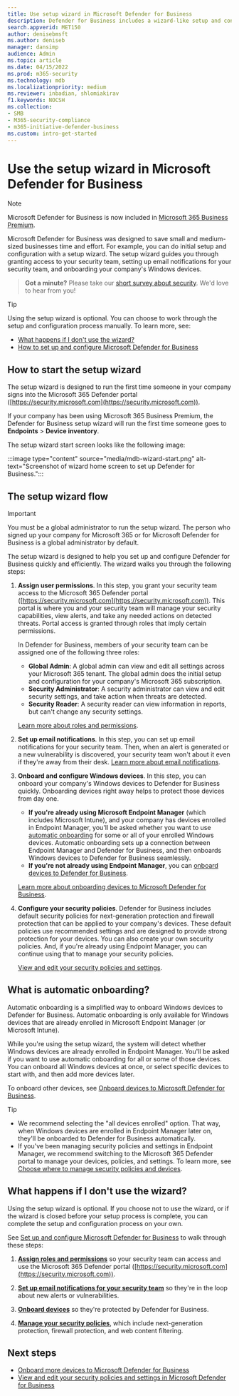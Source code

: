 ```yaml
---
title: Use setup wizard in Microsoft Defender for Business
description: Defender for Business includes a wizard-like setup and configuration process. Use the wizard to save time and effort.
search.appverid: MET150
author: denisebmsft
ms.author: deniseb
manager: dansimp 
audience: Admin
ms.topic: article
ms.date: 04/15/2022
ms.prod: m365-security
ms.technology: mdb
ms.localizationpriority: medium
ms.reviewer: inbadian, shlomiakirav
f1.keywords: NOCSH 
ms.collection: 
- SMB
- M365-security-compliance
- m365-initiative-defender-business
ms.custom: intro-get-started
---
```


# Use the setup wizard in Microsoft Defender for Business

> [!NOTE]
> Microsoft Defender for Business is now included in [Microsoft 365 Business Premium](../../business-premium/index.md). 

Microsoft Defender for Business was designed to save small and medium-sized businesses time and effort. For example, you can do initial setup and configuration with a setup wizard. The setup wizard guides you through granting access to your security team, setting up email notifications for your security team, and onboarding your company's Windows devices.

>
> **Got a minute?**
> Please take our <a href="https://microsoft.qualtrics.com/jfe/form/SV_0JPjTPHGEWTQr4y" target="_blank">short survey about security</a>. We'd love to hear from you!
>

> [!TIP]
> Using the setup wizard is optional. You can choose to work through the setup and configuration process manually. To learn more, see:
> - [What happens if I don't use the wizard?](#what-happens-if-i-dont-use-the-wizard)
> - [How to set up and configure Microsoft Defender for Business](mdb-setup-configuration.md)

## How to start the setup wizard

The setup wizard is designed to run the first time someone in your company signs into the Microsoft 365 Defender portal ([https://security.microsoft.com](https://security.microsoft.com)). 

If your company has been using Microsoft 365 Business Premium, the Defender for Business setup wizard will run the first time someone goes to **Endpoints** > **Device inventory**. 

The setup wizard start screen looks like the following image:

:::image type="content" source="media/mdb-wizard-start.png" alt-text="Screenshot of wizard home screen to set up Defender for Business.":::

## The setup wizard flow

> [!IMPORTANT]
> You must be a global administrator to run the setup wizard. The person who signed up your company for Microsoft 365 or for Microsoft Defender for Business is a global administrator by default.

The setup wizard is designed to help you set up and configure Defender for Business quickly and efficiently. The wizard walks you through the following steps:

1. **Assign user permissions**. In this step, you grant your security team access to the Microsoft 365 Defender portal ([https://security.microsoft.com](https://security.microsoft.com)). This portal is where you and your security team will manage your security capabilities, view alerts, and take any needed actions on detected threats. Portal access is granted through roles that imply certain permissions.

   In Defender for Business, members of your security team can be assigned one of the following three roles:<br/>
   
   - **Global Admin**: A global admin can view and edit all settings across your Microsoft 365 tenant. The global admin does the initial setup and configuration for your company's Microsoft 365 subscription. 
   - **Security Administrator**: A security administrator can view and edit security settings, and take action when threats are detected.
   - **Security Reader**: A security reader can view information in reports, but can't change any security settings. 

   [Learn more about roles and permissions](mdb-roles-permissions.md). 

2. **Set up email notifications**. In this step, you can set up email notifications for your security team. Then, when an alert is generated or a new vulnerability is discovered, your security team won't about it even if they're away from their desk. [Learn more about email notifications](mdb-email-notifications.md). 

3. **Onboard and configure Windows devices**. In this step, you can onboard your company's Windows devices to Defender for Business quickly. Onboarding devices right away helps to protect those devices from day one. 

   - **If you're already using Microsoft Endpoint Manager** (which includes Microsoft Intune), and your company has devices enrolled in Endpoint Manager, you'll be asked whether you want to use [automatic onboarding](#what-is-automatic-onboarding) for some or all of your enrolled Windows devices. Automatic onboarding sets up a connection between Endpoint Manager and Defender for Business, and then onboards Windows devices to Defender for Business seamlessly. 
   - **If you're not already using Endpoint Manager**, you can [onboard devices to Defender for Business](mdb-onboard-devices.md). 
   
   [Learn more about onboarding devices to Microsoft Defender for Business](mdb-onboard-devices.md).
   
4. **Configure your security policies**. Defender for Business includes default security policies for next-generation protection and firewall protection that can be applied to your company's devices. These default policies use recommended settings and are designed to provide strong protection for your devices. You can also create your own security policies. And, if you're already using Endpoint Manager, you can continue using that to manage your security policies.

   [View and edit your security policies and settings](mdb-configure-security-settings.md).

## What is automatic onboarding?

Automatic onboarding is a simplified way to onboard Windows devices to Defender for Business. Automatic onboarding is only available for Windows devices that are already enrolled in Microsoft Endpoint Manager (or Microsoft Intune). 

While you're using the setup wizard, the system will detect whether Windows devices are already enrolled in Endpoint Manager. You'll be asked if you want to use automatic onboarding for all or some of those devices. You can onboard all Windows devices at once, or select specific devices to start with, and then add more devices later. 

To onboard other devices, see [Onboard devices to Microsoft Defender for Business](mdb-onboard-devices.md).

> [!TIP]
> - We recommend selecting the "all devices enrolled" option. That way, when Windows devices are enrolled in Endpoint Manager later on, they'll be onboarded to Defender for Business automatically. 
> - If you've been managing security policies and settings in Endpoint Manager, we recommend switching to the Microsoft 365 Defender portal to manage your devices, policies, and settings. To learn more, see [Choose where to manage security policies and devices](mdb-configure-security-settings.md#choose-where-to-manage-security-policies-and-devices).

## What happens if I don't use the wizard?

Using the setup wizard is optional. If you choose not to use the wizard, or if the wizard is closed before your setup process is complete, you can complete the setup and configuration process on your own. 

See [Set up and configure Microsoft Defender for Business](mdb-setup-configuration.md) to walk through these steps:

1. **[Assign roles and permissions](mdb-roles-permissions.md)** so your security team can access and use the Microsoft 365 Defender portal ([https://security.microsoft.com](https://security.microsoft.com)).

2. **[Set up email notifications for your security team](mdb-email-notifications.md)** so they're in the loop about new alerts or vulnerabilities.

3. **[Onboard devices](mdb-onboard-devices.md)** so they're protected by Defender for Business.

4. **[Manage your security policies](mdb-configure-security-settings.md)**, which include next-generation protection, firewall protection, and web content filtering.

## Next steps

- [Onboard more devices to Microsoft Defender for Business](mdb-onboard-devices.md)
- [View and edit your security policies and settings in Microsoft Defender for Business](mdb-configure-security-settings.md)